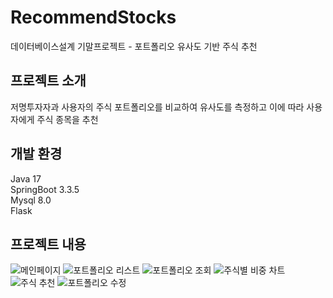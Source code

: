 # RecommendStocks
데이터베이스설계 기말프로젝트 - 포트폴리오 유사도 기반 주식 추천

## 프로젝트 소개
저명투자자과 사용자의 주식 포트폴리오를 비교하여 유사도를 측정하고 이에 따라 사용자에게 주식 종목을 추천

## 개발 환경
Java 17<br/>
SpringBoot 3.3.5<br/>
Mysql 8.0<br/>
Flask<br/>


## 프로젝트 내용
![메인페이지](https://github.com/user-attachments/assets/13eae5ab-450d-46dc-91e0-89acdc9ce42b)
![포트폴리오 리스트](https://github.com/user-attachments/assets/98e18af9-a94b-407d-8aff-5d9b2c502f30)
![포트폴리오 조회](https://github.com/user-attachments/assets/ae0b25ac-4065-45d3-8882-ad4976e48a9c)
![주식별 비중 차트](https://github.com/user-attachments/assets/83bb42ce-f6df-4bbf-b649-72305d5e2f40)
![주식 추천](https://github.com/user-attachments/assets/e612818c-fb8b-4520-b043-d07a665cbd6a)
![포트폴리오 수정](https://github.com/user-attachments/assets/a955ad89-dd56-4cf3-af93-20ad6662cc36)
